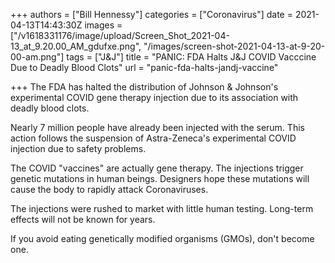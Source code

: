 +++
authors = ["Bill Hennessy"]
categories = ["Coronavirus"]
date = 2021-04-13T14:43:30Z
images = ["/v1618331176/image/upload/Screen_Shot_2021-04-13_at_9.20.00_AM_gdufxe.png", "/images/screen-shot-2021-04-13-at-9-20-00-am.png"]
tags = ["J&J"]
title = "PANIC: FDA Halts J&J COVID Vacccine Due to Deadly Blood Clots"
url = "panic-fda-halts-jandj-vaccine"

+++
The FDA has halted the distribution of Johnson & Johnson's experimental COVID gene therapy injection due to its association with deadly blood clots.

Nearly 7 million people have already been injected with the serum. This action follows the suspension of Astra-Zeneca's experimental COVID injection due to safety problems.

The COVID "vaccines" are actually gene therapy. The injections trigger genetic mutations in human beings. Designers hope these mutations will cause the body to rapidly attack Coronaviruses.

The injections were rushed to market with little human testing. Long-term effects will not be known for years.

If you avoid eating genetically modified organisms (GMOs), don't become one.
